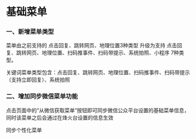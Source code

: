 # 基础菜单

### 一、新增菜单类型

菜单由之前支持的 点击回复、跳转网页、地理位置3种类型  升级为支持 点击回复、跳转网页、地理位置、扫码推事件、扫码带提示、系统拍照、小程序 7种类型。

关键词菜单类型包含：点击回复、跳转网页、地理位置、扫码推事件、扫码带提示（支持立即回复）、系统拍照

### 二、增加同步微信菜单功能

点击页面中的“从微信获取菜单”按钮即可同步微信公众平台设置的基础菜单信息，同时该菜单之后会通过在烽火台设置的信息生效

同步个性化菜单

